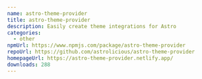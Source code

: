```yaml
---
name: astro-theme-provider
title: astro-theme-provider
description: Easily create theme integrations for Astro
categories:
  - other
npmUrl: https://www.npmjs.com/package/astro-theme-provider
repoUrl: https://github.com/astrolicious/astro-theme-provider
homepageUrl: https://astro-theme-provider.netlify.app/
downloads: 288
---
```

